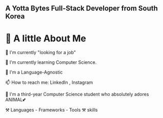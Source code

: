 
## A Yotta Bytes Full-Stack Developer from South Korea

# 🌟 A little About Me

🔭 I'm currently "looking for a job"

🌱 I'm currently learning Computer Science.

🎨 I'm a Language-Agnostic

📫 How to reach me: LinkedIn , Instagram

🚀 I'm a third-year Computer Science student who absolutely adores ANIMAL💕

⚒️ Languages - Frameworks - Tools ⚒️ skills
